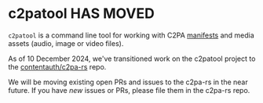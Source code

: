# c2patool HAS MOVED

`c2patool` is a command line tool for working with C2PA [manifests](https://c2pa.org/specifications/specifications/1.3/specs/C2PA_Specification.html#_manifests) and media assets (audio, image or video files).

As of 10 December 2024, we've transitioned work on the c2patool project to the [contentauth/c2pa-rs](https://github.com/contentauth/c2pa-rs/blob/main/cli) repo.

We will be moving existing open PRs and issues to the c2pa-rs in the near future. If you have _new_ issues or PRs, please file them in the c2pa-rs repo.
